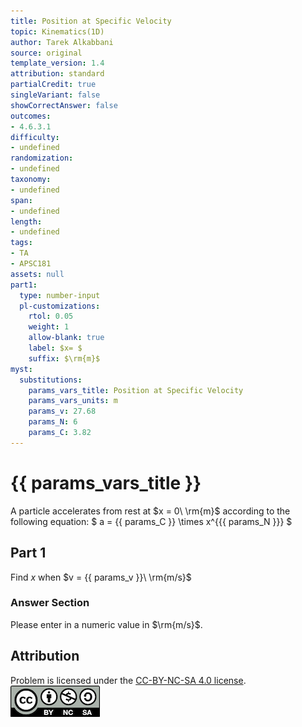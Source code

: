 ```yaml
---
title: Position at Specific Velocity
topic: Kinematics(1D)
author: Tarek Alkabbani
source: original
template_version: 1.4
attribution: standard
partialCredit: true
singleVariant: false
showCorrectAnswer: false
outcomes:
- 4.6.3.1
difficulty:
- undefined
randomization:
- undefined
taxonomy:
- undefined
span:
- undefined
length:
- undefined
tags:
- TA
- APSC181
assets: null
part1:
  type: number-input
  pl-customizations:
    rtol: 0.05
    weight: 1
    allow-blank: true
    label: $x= $
    suffix: $\rm{m}$
myst:
  substitutions:
    params_vars_title: Position at Specific Velocity
    params_vars_units: m
    params_v: 27.68
    params_N: 6
    params_C: 3.82
---
```

# {{ params_vars_title }}
A particle accelerates from rest at $x = 0\ \rm{m}$ according to the following equation: $ a = {{ params_C }} \times x^{{{ params_N }}} $

## Part 1

Find $x$ when $v = {{ params_v }}\ \rm{m/s}$

### Answer Section

Please enter in a numeric value in $\rm{m/s}$.

## Attribution

Problem is licensed under the [CC-BY-NC-SA 4.0 license](https://creativecommons.org/licenses/by-nc-sa/4.0/).<br> ![The Creative Commons 4.0 license requiring attribution-BY, non-commercial-NC, and share-alike-SA license.](https://raw.githubusercontent.com/firasm/bits/master/by-nc-sa.png)